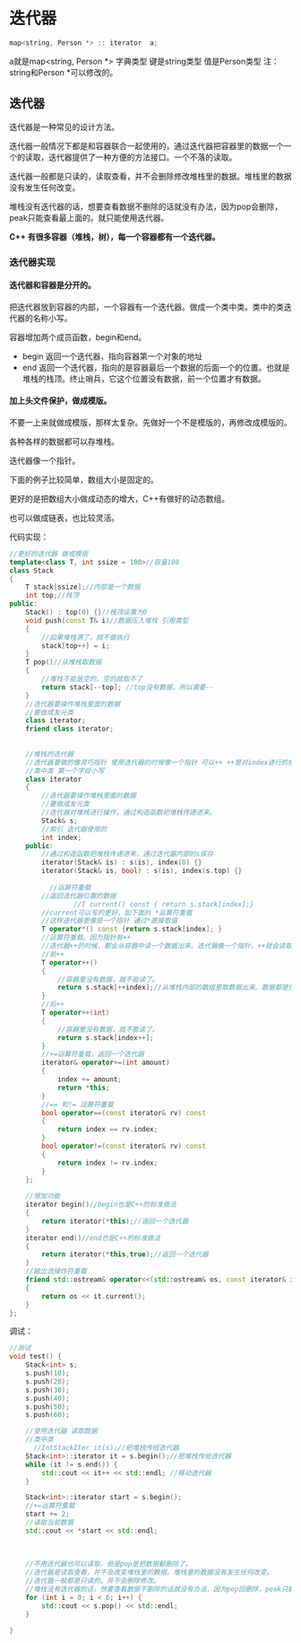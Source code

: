 # 迭代器

```c++
map<string, Person *> :: iterator  a;
```

a就是map<string, Person *> 字典类型
键是string类型 值是Person类型
注：
string和Person *可以修改的。

## 迭代器

迭代器是一种常见的设计方法。

迭代器一般情况下都是和容器联合一起使用的，通过迭代器把容器里的数据一个一个的读取，迭代器提供了一种方便的方法接口。一个不落的读取。

迭代器一般都是只读的，读取查看，并不会删除修改堆栈里的数据。堆栈里的数据没有发生任何改变。

堆栈没有迭代器的话，想要查看数据不删除的话就没有办法，因为pop会删除，peak只能查看最上面的。就只能使用迭代器。

**C++ 有很多容器（堆栈，树），每一个容器都有一个迭代器。**

### 迭代器实现

#### 迭代器和容器是分开的。

把迭代器放到容器的内部，一个容器有一个迭代器。做成一个类中类。类中的类迭代器的名称小写。

容器增加两个成员函数，begin和end。

- begin 返回一个迭代器，指向容器第一个对象的地址
- end 返回一个迭代器，指向的是容器最后一个数据的后面一个的位置。也就是堆栈的栈顶。终止哨兵，它这个位置没有数据，前一个位置才有数据。

#### 加上头文件保护，做成模版。

不要一上来就做成模版，那样太复杂。先做好一个不是模版的，再修改成模版的。

各种各样的数据都可以存堆栈。

迭代器像一个指针。

下面的例子比较简单，数组大小是固定的。

更好的是把数组大小做成动态的增大，C++有做好的动态数组。

也可以做成链表，也比较灵活。

代码实现：

```c++
//更好的迭代器 做成模版
template<class T, int ssize = 100>//容量100
class Stack
{
    T stack[ssize];//内部是一个数据
    int top;//栈顶
public:
    Stack() : top(0) {}//栈顶设置为0
    void push(const T& i)//数据压入堆栈 引用类型
    {
        //如果堆栈满了，就不做执行
        stack[top++] = i;
    }
    T pop()//从堆栈取数据
    {
        //堆栈不能是空的，空的就取不了
        return stack[--top]; //top没有数据，所以需要--
    }
    //迭代器要操作堆栈里面的数据
    //要做成友元类
    class iterator;
    friend class iterator;
    
    
    //堆栈的迭代器
    //迭代器要做的像灵巧指针 使用迭代器的时候像一个指针 可以++ ++是对index进行的操作，索引的操作又是对堆栈内部的数组的操作，数组也是用下标进行操作的。
    //类中类 第一个字母小写
    class iterator
    {
        //迭代器要操作堆栈里面的数据
        //要做成友元类
        //迭代器对堆栈进行操作，通过构造函数把堆栈传递进来。
        Stack& s;
        //索引 迭代器使用的
        int index;
    public:
        //通过构造函数把堆栈传递进来，通过迭代器内部的s保存
        iterator(Stack& is) : s(is), index(0) {}
        iterator(Stack& is, bool) : s(is), index(s.top) {}
      
	      //运算符重载
        //返回迭代器位置的数据
				//T current() const { return s.stack[index];}
        //current可以写的更好，如下面的 *运算符重载
        //这样迭代器更像是一个指针 通过*直接取值
        T operator*() const {return s.stack[index]; }
        //运算符重载。因为指针有++
        //迭代器++的时候，都会从容器中读一个数据出来。迭代器像一个指针，++就会读取下一个数据。
        //前++
        T operator++()
        {
            //容器里没有数据，就不能读了。
            return s.stack[++index];//从堆栈内部的数组里取数据出来。数据都是保存在数组里的。
        }
        //后++
        T operator++(int)
        {
            //容器里没有数据，就不能读了。
            return s.stack[index++];
        }
        //+=运算符重载，返回一个迭代器
        iterator& operator+=(int amount)
        {
            index += amount;
            return *this;
        }
        //== 和!= 运算符重载
        bool operator==(const iterator& rv) const
        {
            return index == rv.index;
        }
        bool operator!=(const iterator& rv) const
        {
            return index != rv.index;
        }
    };
    
    //增加功能
    iterator begin()//begin也是C++的标准做法
    {
        return iterator(*this);//返回一个迭代器
    }
    iterator end()//end也是C++的标准做法
    {
        return iterator(*this,true);//返回一个迭代器
    }
    //输出流操作符重载
    friend std::ostream& operator<<(std::ostream& os, const iterator& it)
    {
        return os << it.current();
    }
};
```

调试：

```c++
//测试
void test() {
    Stack<int> s;
    s.push(10);
    s.push(20);
    s.push(30);
    s.push(40);
    s.push(50);
    s.push(60);

    //使用迭代器 读取数据
    //类中类
	  //IntStackIter it(s);//把堆栈传给迭代器
    Stack<int>::iterator it = s.begin();//把堆栈传给迭代器
    while (it != s.end()) {
        std::cout << it++ << std::endl; //移动迭代器
    }

    Stack<int>::iterator start = s.begin();
    //+=运算符重载
    start += 2;
    //读取当前数据
    std::cout << *start << std::endl;
    
    
    
    //不用迭代器也可以读取，但是pop是把数据都删除了。
    //迭代器是读取查看，并不会改变堆栈里的数据。堆栈里的数据没有发生任何改变。
    //迭代器一般都是只读的。并不会删除修改。
    //堆栈没有迭代器的话，想要查看数据不删除的话就没有办法，因为pop回删除，peak只能查看最上面的。就只能使用迭代器。
    for (int i = 0; i < 6; i++) {
        std::cout << s.pop() << std::endl;
    }
    
}
```
